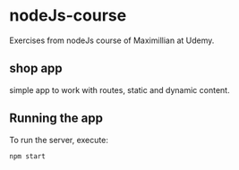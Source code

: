 # nodeJs-course

Exercises from nodeJs course of Maximillian at Udemy.

## shop app

simple app to work with routes, static and dynamic content.


## Running the app

To run the server, execute:

```bash
npm start
```
